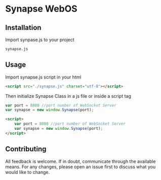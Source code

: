# Synapse WebOS


## Installation

Import synpase.js to your project

```bash
synapse.js
```

## Usage

Import synapse.js script in your html

```html
<script src="./synapse.js" charset="utf-8"></script>
```
Then initialize Synapse Class in a js file or inside a script tag
```js
var port = 8080 //port number of WebSocket Server
var synapse = new window.Synapse(port);
```
```html
<script>
    var port = 8080 //port number of WebSocket Server
    var synapse = new window.Synapse(port);
</script>
```

## Contributing

All feedback is welcome. If in doubt, communicate through the available means. For any changes, please open an issue first to discuss what you would like to change.
